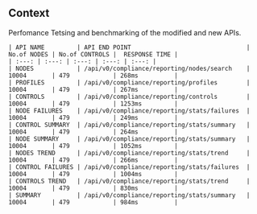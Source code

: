 ## Context
Perfomance Tetsing and benchmarking of the modified and new APIs.


    | API NAME	       | API END POINT	                              | No.of NODES	| No.of CONTROLS |	RESPONSE TIME |
    | :---: | :---: | :---: | :---: | :---: |
    | NODES	           | /api/v0/compliance/reporting/nodes/search	  | 10004	    | 479	         | 268ms          |
    | PROFILES	       | /api/v0/compliance/reporting/profiles	      | 10004	    | 479	         | 267ms          |
    | CONTROLS	       | /api/v0/compliance/reporting/controls	      | 10004	    | 479	         | 1253ms         |
    | NODE FAILURES	   | /api/v0/compliance/reporting/stats/failures  |	10004	    | 479	         | 249ms          |
    | CONTROL SUMMARY  | /api/v0/compliance/reporting/stats/summary	  | 10004	    | 479	         | 264ms          |
    | NODE SUMMARY	   | /api/v0/compliance/reporting/stats/summary	  | 10004	    | 479	         | 1052ms         |
    | NODES TREND	   | /api/v0/compliance/reporting/stats/trend	  | 10004	    | 479	         | 266ms          |
    | CONTROL FAILURES | /api/v0/compliance/reporting/stats/failures  | 10004	    | 479	         | 1004ms         |
    | CONTROLS TREND   | /api/v0/compliance/reporting/stats/trend	  | 10004	    | 479	         | 830ms          |
    | SUMMARY	       | /api/v0/compliance/reporting/stats/summary	  | 10004	    | 479	         | 984ms          |